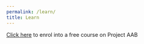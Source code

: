 ```yaml
---
permalink: /learn/
title: Learn
---
```


[Click here](https://ayeai.xyz/site/courses/github-pages-site-in-2-minutes-with-ayepages/) to enrol into a free course on Project AAB

